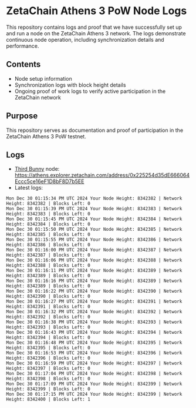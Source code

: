 # ZetaChain Athens 3 PoW Node Logs
This repository contains logs and proof that we have successfully set up and run a node on the ZetaChain Athens 3 network. The logs demonstrate continuous node operation, including synchronization details and performance.

## Contents
- Node setup information
- Synchronization logs with block height details
- Ongoing proof of work logs to verify active participation in the ZetaChain network

## Purpose
This repository serves as documentation and proof of participation in the ZetaChain Athens 3 PoW testnet.

## Logs

- [Third Bunny](https://thirdbunny.xyz/) node: https://athens.explorer.zetachain.com/address/0x225254d35dE666064Eccc5ce16eF1D8bF8D7b5EE
- Latest logs:
```
Mon Dec 30 01:15:34 PM UTC 2024 Your Node Height: 8342382 | Network Height: 8342382 | Blocks Left: 0
Mon Dec 30 01:15:39 PM UTC 2024 Your Node Height: 8342383 | Network Height: 8342383 | Blocks Left: 0
Mon Dec 30 01:15:45 PM UTC 2024 Your Node Height: 8342384 | Network Height: 8342384 | Blocks Left: 0
Mon Dec 30 01:15:50 PM UTC 2024 Your Node Height: 8342385 | Network Height: 8342385 | Blocks Left: 0
Mon Dec 30 01:15:55 PM UTC 2024 Your Node Height: 8342386 | Network Height: 8342386 | Blocks Left: 0
Mon Dec 30 01:16:00 PM UTC 2024 Your Node Height: 8342387 | Network Height: 8342387 | Blocks Left: 0
Mon Dec 30 01:16:06 PM UTC 2024 Your Node Height: 8342388 | Network Height: 8342388 | Blocks Left: 0
Mon Dec 30 01:16:11 PM UTC 2024 Your Node Height: 8342389 | Network Height: 8342389 | Blocks Left: 0
Mon Dec 30 01:16:16 PM UTC 2024 Your Node Height: 8342389 | Network Height: 8342389 | Blocks Left: 0
Mon Dec 30 01:16:22 PM UTC 2024 Your Node Height: 8342390 | Network Height: 8342390 | Blocks Left: 0
Mon Dec 30 01:16:27 PM UTC 2024 Your Node Height: 8342391 | Network Height: 8342391 | Blocks Left: 0
Mon Dec 30 01:16:32 PM UTC 2024 Your Node Height: 8342392 | Network Height: 8342392 | Blocks Left: 0
Mon Dec 30 01:16:38 PM UTC 2024 Your Node Height: 8342393 | Network Height: 8342393 | Blocks Left: 0
Mon Dec 30 01:16:43 PM UTC 2024 Your Node Height: 8342394 | Network Height: 8342394 | Blocks Left: 0
Mon Dec 30 01:16:48 PM UTC 2024 Your Node Height: 8342395 | Network Height: 8342395 | Blocks Left: 0
Mon Dec 30 01:16:53 PM UTC 2024 Your Node Height: 8342396 | Network Height: 8342396 | Blocks Left: 0
Mon Dec 30 01:16:59 PM UTC 2024 Your Node Height: 8342397 | Network Height: 8342397 | Blocks Left: 0
Mon Dec 30 01:17:04 PM UTC 2024 Your Node Height: 8342398 | Network Height: 8342398 | Blocks Left: 0
Mon Dec 30 01:17:09 PM UTC 2024 Your Node Height: 8342399 | Network Height: 8342399 | Blocks Left: 0
Mon Dec 30 01:17:15 PM UTC 2024 Your Node Height: 8342399 | Network Height: 8342400 | Blocks Left: 1
```

